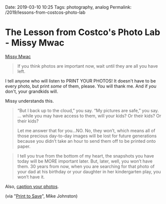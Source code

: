 Date: 2019-03-10 10:25
Tags: photography, analog
Permalink: /2019/lessons-from-costcos-photo-lab

# The Lesson from Costco's Photo Lab - Missy Mwac

[Missy Mwac](http://missymwac.com/the-lesson-from-costcos-photo-lab/)

> If you think photos are important now, wait until they are all you have left.

I tell anyone who will listen to PRINT YOUR PHOTOS! It doesn't have to be every photo, but print _some_ of them, please. You will thank me. And if _you_ don't, your grandkids will.

Missy understands this.

> “But I back up to the cloud,” you say. “My pictures are safe,” you say.
> ... while you may have access to them, will your kids? Or their kids? Or their kids?
> 
> Let me answer that for you…NO. No, they won’t, which means all of those precious day-to-day images will be lost for future generations because you didn’t take an hour to send them off to be printed onto paper.

> I tell you true from the bottom of my heart, the snapshots you have today will be MORE important later. But, later, well, you won’t have them. 30 years from now, when you are searching for that photo of your dad at his birthday or your daughter in her kindergarten play, you won’t have it.

Also, [caption your photos](https://www.baty.net/2016/captioned-photographs/).

(via "[Print to Save](https://theonlinephotographer.typepad.com/the_online_photographer/2019/03/print-to-save.html)", Mike Johnston)
